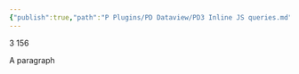 ```yaml
---
{"publish":true,"path":"P Plugins/PD Dataview/PD3 Inline JS queries.md","permalink":"/p-plugins/pd-dataview/pd-3-inline-js-queries/","PassFrontmatter":true}
---
```



3
156
<p><span>A paragraph</span></p>
